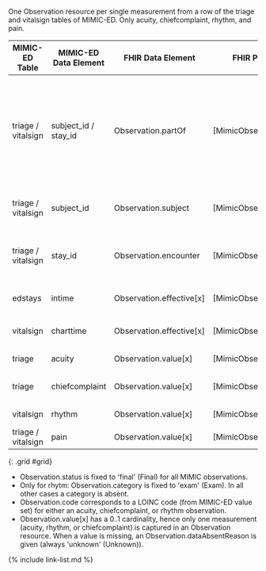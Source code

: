 One Observation resource per single measurement from a row of the triage and vitalsign tables of MIMIC-ED. Only acuity, chiefcomplaint, rhythm, and pain. 

|MIMIC-ED Table|MIMIC-ED Data Element|FHIR Data Element|FHIR Profile|Notes| 
|---|---|---|---|---|
|triage / vitalsign|subject_id / stay_id|Observation.partOf|[MimicObservationED]|Links to a MimicProcedureED whose subject (MimicPatient) and context (MimicEncounter) identifiers correspond with subject_id and stay_id, respectively.|
|triage / vitalsign|subject_id|Observation.subject|[MimicObservationED]|Links to a MimicPatient with corresponding identifier.|
|triage / vitalsign|stay_id|Observation.encounter|[MimicObservationED]|Links to a MimicEncounter with corresponding identifier.|
|edstays|intime|Observation.effective[x]|[MimicObservationED]|Only for values from the triage table.|
|vitalsign|charttime|Observation.effective[x]|[MimicObservationED]|Only for values from the vitalsign table.|
|triage|acuity|Observation.value[x]|[MimicObservationED]|If Observation captures acuity.|
|triage|chiefcomplaint|Observation.value[x]|[MimicObservationED]|If Observation captures chiefcomplaint.|
|vitalsign|rhythm|Observation.value[x]|[MimicObservationED]|If Observation captures rhythm.|
|triage / vitalsign|pain|Observation.value[x]|[MimicObservationED]|If Observation captures pain.|
{: .grid #grid}

* Observation.status is fixed to 'final' (Final) for all MIMIC observations.
* Only for rhytm: Observation.category is fixed to 'exam' (Exam). In all other cases a category is absent. 
* Observation.code corresponds to a LOINC code (from MIMIC-ED value set) for either an acuity, chiefcomplaint, or rhythm observation.
* Observation.value[x] has a 0..1 cardinality, hence only one measurement (acuity, rhythm, or chiefcomplaint) is captured in an Observation resource. When a value is missing, an Observation.dataAbsentReason is given (always 'unknown' (Unknown)).

{% include link-list.md %}